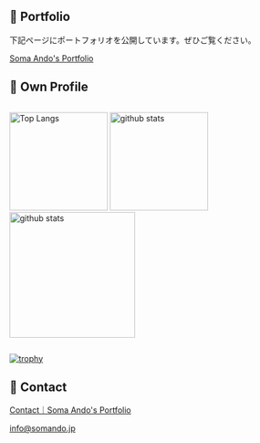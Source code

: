 ## 📒 Portfolio
下記ページにポートフォリオを公開しています。ぜひご覧ください。

[Soma Ando's Portfolio](https://somando.jp)

## 👤 Own Profile

<p align="left" style="display: inline-block;"> 
  <img alt="Top Langs" height="172px" src="https://github-readme-stats.vercel.app/api/top-langs/?username=somando&layout=compact&show_icons=true&theme=github_dark_dimmed" />
  <img alt="github stats" height="172px" src="https://github-readme-stats.vercel.app/api?username=somando&show_icons=ture&theme=github_dark_dimmed" />
  <img alt="github stats" height="220px" src="https://github-profile-summary-cards.vercel.app/api/cards/profile-details?username=somando&theme=dark" />
  
</p>

[![trophy](https://github-profile-trophy.vercel.app/?username=somando&theme=onedark&column=4)](https://github.com/ryo-ma/github-profile-trophy)

## 📨 Contact
[Contact｜Soma Ando's Portfolio](https://somando.jp/contact)

[info@somando.jp](mailto:info@somando.jp)

